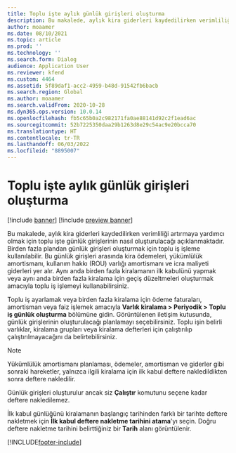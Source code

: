 ```yaml
---
title: Toplu işte aylık günlük girişleri oluşturma
description: Bu makalede, aylık kira giderleri kaydedilirken verimliliği artırmaya yardımcı olmak için toplu işte günlük girişlerinin nasıl oluşturulacağı açıklanmaktadır.
author: moaamer
ms.date: 08/10/2021
ms.topic: article
ms.prod: ''
ms.technology: ''
ms.search.form: Dialog
audience: Application User
ms.reviewer: kfend
ms.custom: 4464
ms.assetid: 5f89daf1-acc2-4959-b48d-91542fb6bacb
ms.search.region: Global
ms.author: moaamer
ms.search.validFrom: 2020-10-28
ms.dyn365.ops.version: 10.0.14
ms.openlocfilehash: fb5c65b0a2c982171fa0ae88141d92c2f1ead6ac
ms.sourcegitcommit: 52b7225350daa29b1263d8e29c54ac9e20bcca70
ms.translationtype: HT
ms.contentlocale: tr-TR
ms.lasthandoff: 06/03/2022
ms.locfileid: "8895007"
---
```

# <a name="create-monthly-journal-entries-in-a-batch"></a>Toplu işte aylık günlük girişleri oluşturma

[!include [banner](../includes/banner.md)]
[!include [preview banner](../includes/preview-banner.md)]


Bu makalede, aylık kira giderleri kaydedilirken verimliliği artırmaya yardımcı olmak için toplu işte günlük girişlerinin nasıl oluşturulacağı açıklanmaktadır. Birden fazla plandan günlük girişleri oluşturmak için toplu iş işleme kullanılabilir. Bu günlük girişleri arasında kira ödemeleri, yükümlülük amortismanı, kullanım hakkı (ROU) varlığı amortismanı ve icra maliyeti giderleri yer alır. Aynı anda birden fazla kiralamanın ilk kabulünü yapmak veya aynı anda birden fazla kiralama için geçiş düzeltmeleri oluşturmak amacıyla toplu iş işlemeyi kullanabilirsiniz.

Toplu iş ayarlamak veya birden fazla kiralama için ödeme faturaları, amortisman veya faiz işlemek amacıyla **Varlık kiralama \> Periyodik \> Toplu iş günlük oluşturma** bölümüne gidin. Görüntülenen iletişim kutusunda, günlük girişlerinin oluşturulacağı planlamayı seçebilirsiniz. Toplu işin belirli varlıklar, kiralama grupları veya kiralama defterleri için çalıştırılıp çalıştırılmayacağını da belirtebilirsiniz.

> [!NOTE]
> Yükümlülük amortismanı planlaması, ödemeler, amortisman ve giderler gibi sonraki hareketler, yalnızca ilgili kiralama için ilk kabul deftere nakledildikten sonra deftere nakledilir.
>
> Günlük girişleri oluşturulur ancak siz **Çalıştır** komutunu seçene kadar deftere nakledilemez.

İlk kabul günlüğünü kiralamanın başlangıç tarihinden farklı bir tarihte deftere nakletmek için **İlk kabul deftere nakletme tarihini atama**'yı seçin. Doğru deftere nakletme tarihini belirttiğiniz bir **Tarih** alanı görüntülenir.

[!INCLUDE[footer-include](../../includes/footer-banner.md)]
